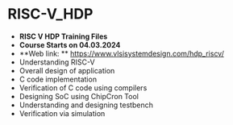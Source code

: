 # RISC-V_HDP
+ **RISC V HDP Training Files**
+ **Course Starts on 04.03.2024**
+ **Web link: ** https://www.vlsisystemdesign.com/hdp_riscv/
+ Understanding RISC-V
+ Overall design of application
+ C code implementation
+ Verification of C code using compilers
+ Designing SoC using ChipCron Tool
+ Understanding and designing testbench
+ Verification via simulation
